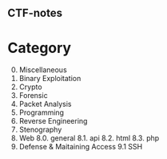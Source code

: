 ## CTF-notes

# Category

 0. Miscellaneous
 1. Binary Exploitation
 2. Crypto
 3. Forensic
 4. Packet Analysis
 5. Programming
 6. Reverse Engineering
 7. Stenography
 8. Web
     8.0. general
     8.1. api
     8.2. html
     8.3. php
9. Defense & Maitaining Access
    9.1 SSH